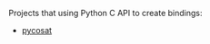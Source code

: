 Projects that using Python C API to create bindings:
- [pycosat](https://github.com/ContinuumIO/pycosat)